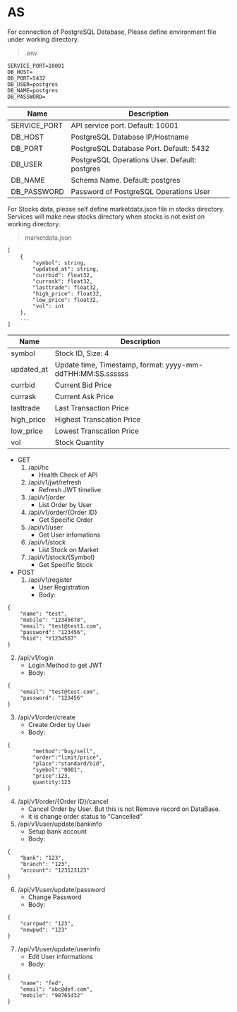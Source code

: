 # AS
For connection of PostgreSQL Database,
Please define environment file under working directory.
> .env
```
SERVICE_PORT=10001
DB_HOST=
DB_PORT=5432
DB_USER=postgres
DB_NAME=postgres
DB_PASSWORD=
```
| Name          | Description                                   |
| ------------- | --------------------------------------------- |
| SERVICE_PORT  | API service port. Default: 10001              |
| DB_HOST       | PostgreSQL Database IP/Hostname               |
| DB_PORT       | PostgreSQL Database Port. Default: 5432       |
| DB_USER       | PostgreSQL Operations User. Default: postgres |
| DB_NAME       | Schema Name. Default: postgres                |
| DB_PASSWORD   | Password of PostgreSQL Operations User        |

For Stocks data, please self define marketdata.json file in stocks directory.
Services will make new stocks directory when stocks is not exist on working directory.

> marketdata.json
```
[
    {
        "symbol": string,
        "updated_at": string,
        "currbid": float32,
        "currask": float32,
        "lasttrade": float32,
        "high_price": float32,
        "low_price": float32,
        "vol": int
    },
    ...
]
```
| Name          | Description                                                |
| ------------- | ---------------------------------------------------------- |
| symbol        | Stock ID, Size: 4                                          |
| updated_at    | Update time, Timestamp, format: yyyy-mm-ddTHH:MM:SS.ssssss |
| currbid       | Current Bid Price                                          |
| currask       | Current Ask Price                                          |
| lasttrade     | Last Transaction Price                                     |
| high_price    | Highest Transcation Price                                  |
| low_price     | Lowest Transcation Price                                   |
| vol           | Stock Quantity                                             |
- GET
  1. /api/hc 
     - Health Check of API
  2. /api/v1/jwt/refresh 
     - Refresh JWT timelive
  3. /api/v1/order 
     - List Order by User
  4. /api/v1/order/{Order ID} 
     - Get Specific Order 
  5. /api/v1/user 
     - Get User infomations
  6. /api/v1/stock 
     - List Stock on Market
  7. /api/v1/stock/{Symbol} 
     - Get Specific Stock
- POST
  1. /api/v1/register 
     - User Registration
     - Body:
```
{   
    "name": "test",
    "mobile": "12345678",
    "email": "test@test1.com",
    "password": "123456",
    "hkid": "Y1234567"
}
```
  2. /api/v1/login 
     - Login Method to get JWT
     - Body:
```
{
    "email": "test@test.com",
    "password": "123456"
}
``` 
  3. /api/v1/order/create 
     - Create Order by User
     - Body: 
```
{
        "method":"buy/sell",
        "order":"limit/price",
        "place":"standard/bid",
        "symbol":"0001",
        "price":123,
        quantity:123
}
```
  4. /api/v1/order/{Order ID}/cancel 
     - Cancel Order by User. But this is not Remove record on DataBase. 
     - it is change order status to "Cancelled"
  5. /api/v1/user/update/bankinfo 
     - Setup bank account
     - Body:
```
{
    "bank": "123",
    "branch": "123",
    "account": "123123123"
}
```
  6. /api/v1/user/update/password
     - Change Password
     - Body:
```
{
    "currpwd": "123",
    "newpwd": "123"
}
```
  7. /api/v1/user/update/userinfo
     - Edit User informations
     - Body:
```
{
    "name": "fed",
    "email": "abc@def.com",
    "mobile": "98765432"
}
```